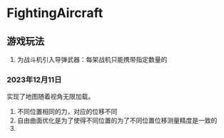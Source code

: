 # FightingAircraft


## 游戏玩法
1. 为战斗机引入导弹武器：每架战机只能携带指定数量的


### 2023年12月11日
实现了地图随着视角无限加载。

1. 不同位置相同的力，对应的位移不同
2. 自由曲面优化是为了使得不同位置的为了不同位置位移测量精度是一致的
3. 

